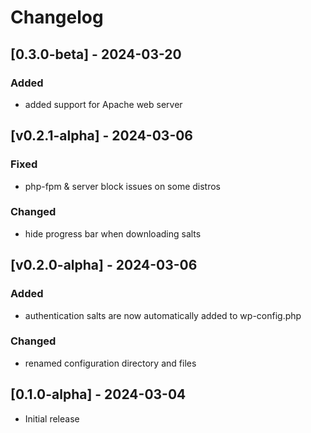 # Changelog

## [0.3.0-beta] - 2024-03-20

### Added

- added support for Apache web server

## [v0.2.1-alpha] - 2024-03-06

### Fixed

- php-fpm & server block issues on some distros

### Changed

- hide progress bar when downloading salts

## [v0.2.0-alpha] - 2024-03-06

### Added

- authentication salts are now automatically added to wp-config.php

### Changed

- renamed configuration directory and files

## [0.1.0-alpha] - 2024-03-04

- Initial release
